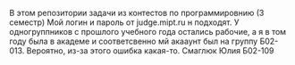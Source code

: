 В этом репозитории задачи из контестов по программировнию (3 семестр)
Мой логин и пароль от judge.mipt.ru н подходят. У одногруппников с прошлого учебного года остались рабочие, а я в том году была в академе и соответсвенно мй акааунт был на группу Б02-013. Вероятно, из-за этого ошибка какая-то.
Смаглюк Юлия Б02-109 
